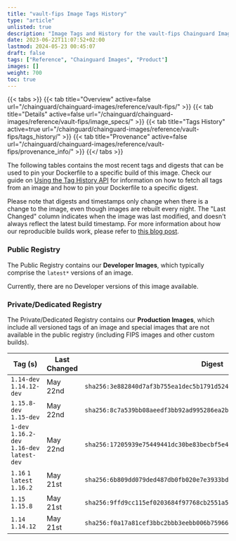 ```yaml
---
title: "vault-fips Image Tags History"
type: "article"
unlisted: true
description: "Image Tags and History for the vault-fips Chainguard Image"
date: 2023-06-22T11:07:52+02:00
lastmod: 2024-05-23 00:45:07
draft: false
tags: ["Reference", "Chainguard Images", "Product"]
images: []
weight: 700
toc: true
---
```


{{< tabs >}}
{{< tab title="Overview" active=false url="/chainguard/chainguard-images/reference/vault-fips/" >}}
{{< tab title="Details" active=false url="/chainguard/chainguard-images/reference/vault-fips/image_specs/" >}}
{{< tab title="Tags History" active=true url="/chainguard/chainguard-images/reference/vault-fips/tags_history/" >}}
{{< tab title="Provenance" active=false url="/chainguard/chainguard-images/reference/vault-fips/provenance_info/" >}}
{{</ tabs >}}

The following tables contains the most recent tags and digests that can be used to pin your Dockerfile to a specific build of this image. Check our guide on [Using the Tag History API](/chainguard/chainguard-images/using-the-tag-history-api/) for information on how to fetch all tags from an image and how to pin your Dockerfile to a specific digest.

Please note that digests and timestamps only change when there is a change to the image, even though images are rebuilt every night. The "Last Changed" column indicates when the image was last modified, and doesn't always reflect the latest build timestamp. For more information about how our reproducible builds work, please refer to [this blog post](https://www.chainguard.dev/unchained/reproducing-chainguards-reproducible-image-builds).

### Public Registry
The Public Registry contains our **Developer Images**, which typically comprise the `latest*` versions of an image.

Currently, there are no Developer versions of this image available.

### Private/Dedicated Registry
The Private/Dedicated Registry contains our **Production Images**, which include all versioned tags of an image and special images that are not available in the public registry (including FIPS images and other custom builds).

| Tag (s)                                       | Last Changed | Digest                                                                    |
|-----------------------------------------------|--------------|---------------------------------------------------------------------------|
|  `1.14-dev` `1.14.12-dev`                     | May 22nd     | `sha256:3e882840d7af3b755ea1dec5b1791d52460dd94e3ad38bdb4788faac8127593f` |
|  `1.15.8-dev` `1.15-dev`                      | May 22nd     | `sha256:8c7a539bb08aeedf3bb92ad995286ea2b61e124bae149d4d944a81f624259ad3` |
|  `1-dev` `1.16.2-dev` `1.16-dev` `latest-dev` | May 22nd     | `sha256:17205939e75449441dc30be83becbf5e4c42ae06c4d49e72b7c614eb5a36a37a` |
|  `1.16` `1` `latest` `1.16.2`                 | May 21st     | `sha256:6b809dd079ded487db0fb020e7e3933bd187d17453d8e74685c2496a1a3b5c48` |
|  `1.15` `1.15.8`                              | May 21st     | `sha256:9ffd9cc115ef0203684f97768cb2551a51652e2d6bd3afafce208e8686f15bee` |
|  `1.14` `1.14.12`                             | May 21st     | `sha256:f0a17a81cef3bbc2bbb3eebb006b7596653d1ee349241f313c8dbf802f43a1b5` |

